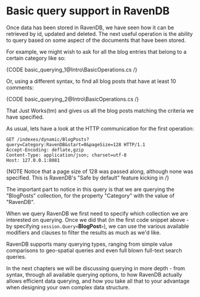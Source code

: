 ﻿# Basic query support in RavenDB

Once data has been stored in RavenDB, we have seen how it can be retrieved by id, updated and deleted. The next useful operation is the ability to query based on some aspect of the documents that have been stored. 

For example, we might wish to ask for all the blog entries that belong to a certain category like so:

{CODE basic_querying_1@Intro\BasicOperations.cs /}

Or, using a different syntax, to find all blog posts that have at least 10 comments:

{CODE basic_querying_2@Intro\BasicOperations.cs /}

That Just Works(tm) and gives us all the blog posts matching the criteria we have specified.

As usual, lets have a look at the HTTP communication for the first operation:

	GET /indexes/dynamic/BlogPosts?query=Category:RavenDB&start=0&pageSize=128 HTTP/1.1
	Accept-Encoding: deflate,gzip
	Content-Type: application/json; charset=utf-8
	Host: 127.0.0.1:8081

{NOTE Notice that a page size of 128 was passed along, although none was specified. This is RavenDB's "Safe by default" feature kicking in /}

The important part to notice in this query is that we are querying the "BlogPosts" collection, for the property "Category" with the value of "RavenDB".

When we query RavenDB we first need to specify which collection we are interested on querying. Once we did that (in the first code snippet above - by specifying `session.Query<`**BlogPost**`>`), we can use the various available modifiers and clauses to filter the results as much as we'd like.

RavenDB supports many querying types, ranging from simple value comparisons to geo-spatial queries and even full blown full-text search queries.

In the next chapters we will be discussing querying in more depth - from syntax, through all available querying options, to how RavenDB actually allows efficient data querying, and how you take all that to your advantage when designing your own complex data structure.